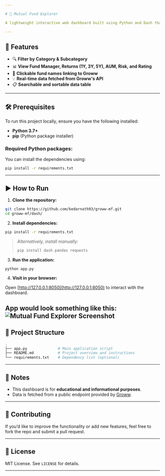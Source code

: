 ```yaml
---

# 🧭 Mutual Fund Explorer

A lightweight interactive web dashboard built using Python and Dash that allows users to browse, filter, and explore mutual funds available on Groww. The app fetches real-time mutual fund data and provides category and sub-category filtering, sortable tables, and direct links to fund pages.

---
```


## 🚀 Features

- 🔍 **Filter by Category & Subcategory**  
- 📊 **View Fund Manager, Returns (1Y, 3Y, 5Y), AUM, Risk, and Rating**  
- 📎 **Clickable fund names linking to Groww**  
- 💡 **Real-time data fetched from Groww's API**  
- 📋 **Searchable and sortable data table**  

---

## 🛠️ Prerequisites

To run this project locally, ensure you have the following installed:

- **Python 3.7+**
- **pip** (Python package installer)

### Required Python packages:

You can install the dependencies using:

```bash
pip install -r requirements.txt
```

---

## ▶️ How to Run

1. **Clone the repository:**

```bash
git clone https://github.com/kedarnath93/groww-mf.git
cd groww-mf/dash/
```

2. **Install dependencies:**

```bash
pip install -r requirements.txt
```

> _Alternatively, install manually:_
> ```bash
> pip install dash pandas requests
> ```

3. **Run the application:**

```bash
python app.py
```

4. **Visit in your browser:**

Open [http://127.0.0.1:8050](http://127.0.0.1:8050) to interact with the dashboard.

App would look something like this:
![Mutual Fund Explorer Screenshot](images/app-screeenshot.png)
---

## 📁 Project Structure

```bash
.
├── app.py              # Main application script
├── README.md           # Project overview and instructions
└── requirements.txt    # Dependency list (optional)
```

---

## 📌 Notes

- This dashboard is for **educational and informational purposes**.
- Data is fetched from a public endpoint provided by [Groww](https://groww.in).

---

## 🙌 Contributing

If you’d like to improve the functionality or add new features, feel free to fork the repo and submit a pull request.

---

## 📄 License

MIT License. See `LICENSE` for details.

---
